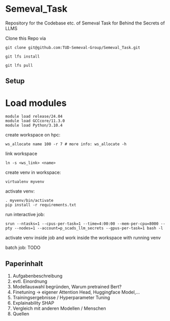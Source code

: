 # Semeval_Task
Repository for the Codebase etc. of Semeval Task for Behind the Secrets of LLMS 


Clone this Repo via
```
git clone git@github.com:TUD-Semeval-Group/Semeval_Task.git
```


```
git lfs install
```

```
git lfs pull
```

## Setup

# Load modules
```
module load release/24.04
module load GCCcore/11.3.0
module load Python/3.10.4
```

create workspace on hpc:
```
ws_allocate name 100 -r 7 # more info: ws_allocate -h
```

link workspace
```
ln -s <ws_link> <name>
```

create venv in workspace:
```
virtualenv myvenv
```

activate venv:
```
. myvenv/bin/activate
pip install -r requirements.txt
```

run interactive job:
```
srun --ntasks=1 --cpus-per-task=1 --time=4:00:00 --mem-per-cpu=8000 --pty --nodes=1 --account=p_scads_llm_secrets --gpus-per-task=1 bash -l
```

activate venv inside job
and work inside the workspace with running venv

batch job: TODO



## Paperinhalt 
1. Aufgabenbeschreibung 
2. evtl. Einordnung 
3. Modellauswahl begründen, Warum pretrained Bert? 
4. Finetuning -> eigener Attention Head, Huggingface Model,...
5. Trainingsergebnisse / Hyperparameter Tuning 
6. Explainability SHAP
7. Vergleich mit anderen Modellen / Menschen 
8. Quellen